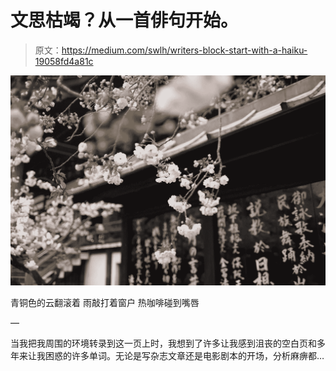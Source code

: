 # 文思枯竭？从一首俳句开始。

> 原文：<https://medium.com/swlh/writers-block-start-with-a-haiku-19058fd4a81c>

![](img/35c8c9a90ab96d298991c2a5cfe6dd3e.png)

青铜色的云翻滚着
雨敲打着窗户
热咖啡碰到嘴唇

—

当我把我周围的环境转录到这一页上时，我想到了许多让我感到沮丧的空白页和多年来让我困惑的许多单词。无论是写杂志文章还是电影剧本的开场，分析麻痹都…
